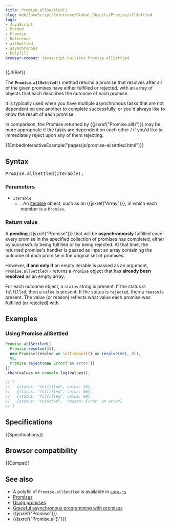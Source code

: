 ```yaml
---
title: Promise.allSettled()
slug: Web/JavaScript/Reference/Global_Objects/Promise/allSettled
tags:
- JavaScript
- Method
- Promise
- Reference
- allSettled
- asynchronous
- Polyfill
browser-compat: javascript.builtins.Promise.allSettled
---
```

{{JSRef}}

The **`Promise.allSettled()`** method returns a promise that resolves after all
of the given promises have either fulfilled or rejected, with an array of
objects that each describes the outcome of each promise.

It is typically used when you have multiple asynchronous tasks that are not
dependent on one another to complete successfully, or you'd always like to know
the result of each promise.

In comparison, the Promise returned by {{jsxref("Promise.all()")}} may
be more appropriate if the tasks are dependent on each other / if you'd like to
immediately reject upon any of them rejecting.

{{EmbedInteractiveExample("pages/js/promise-allsettled.html")}}

## Syntax

<pre class="brush: js"><var>Promise</var>.allSettled(<var>iterable</var>);</pre>

### Parameters

- `iterable`
  - : An [iterable](/en-US/docs/Web/JavaScript/Guide/iterable) object, such as
    an {{jsxref("Array")}}, in which each member is a `Promise`.

### Return value

A **pending** {{jsxref("Promise")}} that will be **asynchronously**
fulfilled once every promise in the specified collection of promises has
completed, either by successfully being fulfilled or by being rejected. At that
time, the returned promise's handler is passed as input an array containing the
outcome of each promise in the original set of promises.

However, **if and only if** an empty iterable is passed as an argument,
`Promise.allSettled()` returns a `Promise` object that has **already been
resolved** as an empty array.

For each outcome object, a `status` string is present. If the status is
`fulfilled`, then a `value` is present. If the status is `rejected`, then a
`reason` is present. The value (or reason) reflects what value each promise was
fulfilled (or rejected) with.

## Examples

### Using Promise.allSettled

```js
Promise.allSettled([
  Promise.resolve(33),
  new Promise(resolve => setTimeout(() => resolve(66), 0)),
  99,
  Promise.reject(new Error('an error'))
])
.then(values => console.log(values));

// [
//   {status: "fulfilled", value: 33},
//   {status: "fulfilled", value: 66},
//   {status: "fulfilled", value: 99},
//   {status: "rejected",  reason: Error: an error}
// ]
```

## Specifications

{{Specifications}}

## Browser compatibility

{{Compat}}

## See also

- A polyfill of `Promise.allSettled` is available in
  [`core-js`](https://github.com/zloirock/core-js#ecmascript-promise)
- [Promises](/en-US/docs/Archive/Add-ons/Techniques/Promises)
- [Using promises](/en-US/docs/Web/JavaScript/Guide/Using_promises)
- [Graceful asynchronous programming with promises](/en-US/docs/Learn/JavaScript/Asynchronous/Promises)
- {{jsxref("Promise")}}
- {{jsxref("Promise.all()")}}
